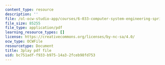 ```yaml
---
content_type: resource
description: ''
file: /ol-ocw-studio-app/courses/6-033-computer-system-engineering-spring-2018/bc751adff933b97514a32fceb98fd753_r2_-2KW76ec.pdf
file_size: 85255
file_type: application/pdf
learning_resource_types: []
license: https://creativecommons.org/licenses/by-nc-sa/4.0/
ocw_type: OCWFile
resourcetype: Document
title: 3play pdf file
uid: bc751adf-f933-b975-14a3-2fceb98fd753
---
```

